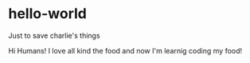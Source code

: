 # hello-world
Just to save charlie's things

Hi Humans! 
I love all kind the food and now I'm learnig coding my food! 

